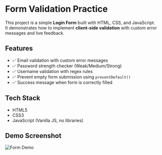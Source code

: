 # Form Validation Practice  

This project is a simple **Login Form** built with HTML, CSS, and JavaScript.  
It demonstrates how to implement **client-side validation** with custom error messages and live feedback.  

##  Features  
- ✅ Email validation with custom error messages  
- ✅ Password strength checker (Weak/Medium/Strong)  
- ✅ Username validation with regex rules  
- ✅ Prevent empty form submission using `preventDefault()`  
- ✅ Success message when form is correctly filled  

##  Tech Stack  
- HTML5  
- CSS3  
- JavaScript (Vanilla JS, no libraries)  

##  Demo Screenshot  

![Form Demo](https://github.com/user-attachments/assets/1fd5be57-18ec-4896-ba43-113df59fcd6f)


